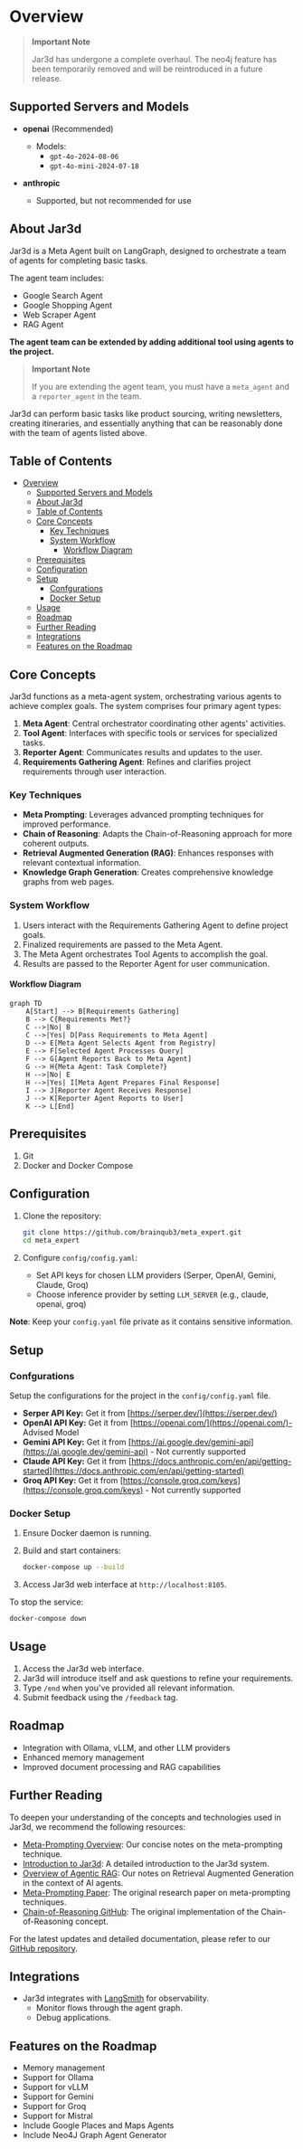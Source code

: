 # Overview

> **Important Note**
>
> Jar3d has undergone a complete overhaul. The neo4j feature has been temporarily removed and will be reintroduced in a future release.

## Supported Servers and Models

- **openai** (Recommended)
  - Models:
    - `gpt-4o-2024-08-06`
    - `gpt-4o-mini-2024-07-18`

- **anthropic**
  - Supported, but not recommended for use

## About Jar3d

Jar3d is a Meta Agent built on LangGraph, designed to orchestrate a team of agents for completing basic tasks.

The agent team includes:

- Google Search Agent
- Google Shopping Agent
- Web Scraper Agent
- RAG Agent

**The agent team can be extended by adding additional tool using agents to the project.**

> **Important Note**
>
> If you are extending the agent team, you must have a `meta_agent` and a `reporter_agent` in the team.

Jar3d can perform basic tasks like product sourcing, writing newsletters, creating itineraries, and essentially anything that can be reasonably done with the team of agents listed above.

## Table of Contents

- [Overview](#overview)
  - [Supported Servers and Models](#supported-servers-and-models)
  - [About Jar3d](#about-jar3d)
  - [Table of Contents](#table-of-contents)
  - [Core Concepts](#core-concepts)
    - [Key Techniques](#key-techniques)
    - [System Workflow](#system-workflow)
      - [Workflow Diagram](#workflow-diagram)
  - [Prerequisites](#prerequisites)
  - [Configuration](#configuration)
  - [Setup](#setup)
    - [Confgurations](#confgurations)
    - [Docker Setup](#docker-setup)
  - [Usage](#usage)
  - [Roadmap](#roadmap)
  - [Further Reading](#further-reading)
  - [Integrations](#integrations)
  - [Features on the Roadmap](#features-on-the-roadmap)

## Core Concepts

Jar3d functions as a meta-agent system, orchestrating various agents to achieve complex goals. The system comprises four primary agent types:

1. **Meta Agent**: Central orchestrator coordinating other agents' activities.
2. **Tool Agent**: Interfaces with specific tools or services for specialized tasks.
3. **Reporter Agent**: Communicates results and updates to the user.
4. **Requirements Gathering Agent**: Refines and clarifies project requirements through user interaction.

### Key Techniques

- **Meta Prompting**: Leverages advanced prompting techniques for improved performance.
- **Chain of Reasoning**: Adapts the Chain-of-Reasoning approach for more coherent outputs.
- **Retrieval Augmented Generation (RAG)**: Enhances responses with relevant contextual information.
- **Knowledge Graph Generation**: Creates comprehensive knowledge graphs from web pages.

### System Workflow

1. Users interact with the Requirements Gathering Agent to define project goals.
2. Finalized requirements are passed to the Meta Agent.
3. The Meta Agent orchestrates Tool Agents to accomplish the goal.
4. Results are passed to the Reporter Agent for user communication.

#### Workflow Diagram

```mermaid
graph TD
    A[Start] --> B[Requirements Gathering]
    B --> C{Requirements Met?}
    C -->|No| B
    C -->|Yes| D[Pass Requirements to Meta Agent]
    D --> E[Meta Agent Selects Agent from Registry]
    E --> F[Selected Agent Processes Query]
    F --> G[Agent Reports Back to Meta Agent]
    G --> H{Meta Agent: Task Complete?}
    H -->|No| E
    H -->|Yes| I[Meta Agent Prepares Final Response]
    I --> J[Reporter Agent Receives Response]
    J --> K[Reporter Agent Reports to User]
    K --> L[End]
```

## Prerequisites

1. Git
2. Docker and Docker Compose

## Configuration

1. Clone the repository:

   ```bash
   git clone https://github.com/brainqub3/meta_expert.git
   cd meta_expert
   ```

2. Configure `config/config.yaml`:
   - Set API keys for chosen LLM providers (Serper, OpenAI, Gemini, Claude, Groq)
   - Choose inference provider by setting `LLM_SERVER` (e.g., claude, openai, groq)

**Note**: Keep your `config.yaml` file private as it contains sensitive information.

## Setup

### Confgurations

Setup the configurations for the project in the `config/config.yaml` file.

- **Serper API Key:** Get it from [https://serper.dev/](https://serper.dev/)
- **OpenAI API Key:** Get it from [https://openai.com/](https://openai.com/)- Advised Model
- **Gemini API Key:** Get it from [https://ai.google.dev/gemini-api](https://ai.google.dev/gemini-api) - Not currently supported
- **Claude API Key:** Get it from [https://docs.anthropic.com/en/api/getting-started](https://docs.anthropic.com/en/api/getting-started)
- **Groq API Key:** Get it from [https://console.groq.com/keys](https://console.groq.com/keys) - Not currently supported

### Docker Setup

1. Ensure Docker daemon is running.
2. Build and start containers:

   ```bash
   docker-compose up --build
   ```

3. Access Jar3d web interface at `http://localhost:8105`.

To stop the service:

```bash
docker-compose down
```

## Usage

1. Access the Jar3d web interface.
2. Jar3d will introduce itself and ask questions to refine your requirements.
3. Type `/end` when you've provided all relevant information.
4. Submit feedback using the `/feedback` tag.

## Roadmap

- Integration with Ollama, vLLM, and other LLM providers
- Enhanced memory management
- Improved document processing and RAG capabilities

## Further Reading

To deepen your understanding of the concepts and technologies used in Jar3d, we recommend the following resources:

- [Meta-Prompting Overview](Docs/Meta-Prompting%20Overview.MD): Our concise notes on the meta-prompting technique.
- [Introduction to Jar3d](Docs/Introduction%20to%20Jar3d.MD): A detailed introduction to the Jar3d system.
- [Overview of Agentic RAG](Docs/Overview%20of%20Agentic%20RAG.MD): Our notes on Retrieval Augmented Generation in the context of AI agents.
- [Meta-Prompting Paper](https://arxiv.black/pdf/2401.12954): The original research paper on meta-prompting techniques.
- [Chain-of-Reasoning GitHub](https://github.com/ProfSynapse/Synapse_CoR): The original implementation of the Chain-of-Reasoning concept.

For the latest updates and detailed documentation, please refer to our [GitHub repository](https://github.com/brainqub3/meta_expert).

## Integrations

- Jar3d integrates with [LangSmith](https://www.langchain.com/langsmith) for observability.
  - Monitor flows through the agent graph.
  - Debug applications.

## Features on the Roadmap

- Memory management
- Support for Ollama
- Support for vLLM
- Support for Gemini
- Support for Groq
- Support for Mistral
- Include Google Places and Maps Agents
- Include Neo4J Graph Agent Generator
